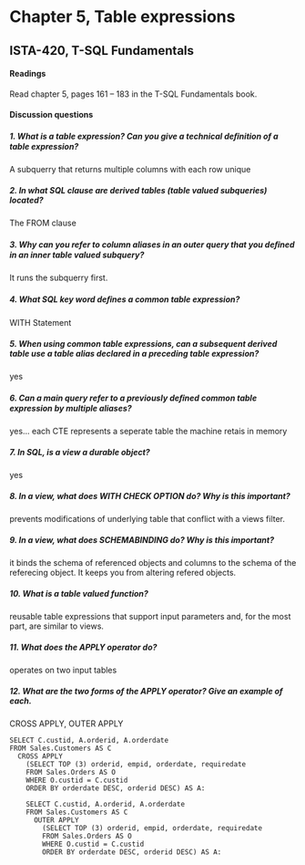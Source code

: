 # Chapter 5, Table expressions
## ISTA-420, T-SQL Fundamentals
#### Readings
Read chapter 5, pages 161 – 183 in the T-SQL Fundamentals book.
#### Discussion questions


##### 1. What is a table expression? Can you give a technical deﬁnition of a table expression?
A subquerry that returns multiple columns with each row unique

##### 2. In what SQL clause are derived tables (table valued subqueries) located?
The FROM clause

##### 3. Why can you refer to column aliases in an outer query that you deﬁned in an inner table valued subquery?
It runs the subquerry first.

##### 4. What SQL key word deﬁnes a common table expression?
WITH Statement

##### 5. When using common table expressions, can a subsequent derived table use a table alias declared in a preceding table expression?
yes

##### 6. Can a main query refer to a previously deﬁned common table expression by multiple aliases?
yes... each CTE represents a seperate table the machine retais in memory

##### 7. In SQL, is a view a durable object?
yes

##### 8. In a view, what does WITH CHECK OPTION do? Why is this important?
prevents modifications of underlying table that conflict with a views filter.

##### 9. In a view, what does SCHEMABINDING do? Why is this important?
it binds the schema of referenced objects and columns to the schema of the referecing object. It keeps you from altering refered objects.

##### 10. What is a table valued function?
reusable table expressions that support input parameters and, for the most part, are similar to views.

##### 11. What does the APPLY operator do?
operates on two input tables


##### 12. What are the two forms of the APPLY operator? Give an example of each.
CROSS APPLY, OUTER APPLY
```
SELECT C.custid, A.orderid, A.orderdate
FROM Sales.Customers AS C
  CROSS APPLY
    (SELECT TOP (3) orderid, empid, orderdate, requiredate
    FROM Sales.Orders AS O
    WHERE O.custid = C.custid
    ORDER BY orderdate DESC, orderid DESC) AS A:

    SELECT C.custid, A.orderid, A.orderdate
    FROM Sales.Customers AS C
      OUTER APPLY
        (SELECT TOP (3) orderid, empid, orderdate, requiredate
        FROM Sales.Orders AS O
        WHERE O.custid = C.custid
        ORDER BY orderdate DESC, orderid DESC) AS A:
```

